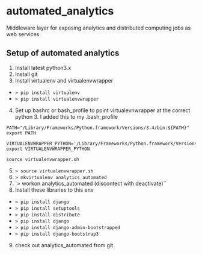 # automated_analytics
Middleware layer for exposing analytics and distributed computing jobs as web services

## Setup of automated analytics

1. Install latest python3.x
2. Install git
3. Install virtualenv and virtualenvwrapper
 * `> pip install virtualenv`
 * `> pip install virtualenvwrapper`
4. Set up bashrc or bash_profile to point virtualevnwrapper at the correct
python 3. I added this to my .bash_profile
```
PATH="/Library/Frameworks/Python.framework/Versions/3.4/bin:${PATH}"
export PATH

VIRTUALENVWRAPPER_PYTHON='/Library/Frameworks/Python.framework/Versions/3.4/bin/python3'
export VIRTUALENVWRAPPER_PYTHON

source virtualenvwrapper.sh
```
5. `> source virtualenvwrapper.sh`
6. `> mkvirtualenv analytics_automated`
7. `> workon analytics_automated (discontect with deactivate)``
8. Install these libraries to this env
 * `> pip install django`
 * `> pip install setuptools`
 * `> pip install distribute`
 * `> pip install django`
 * `> pip install django-admin-bootstrapped`
 * `> pip install django-bootstrap3`

9. check out analytics_automated from git

